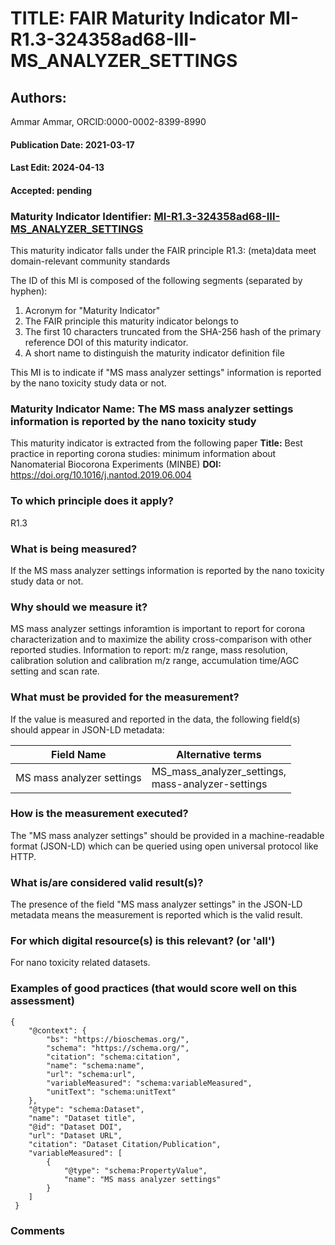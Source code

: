 # TITLE: FAIR Maturity Indicator MI-R1.3-324358ad68-III-MS_ANALYZER_SETTINGS

## Authors: 
Ammar Ammar, ORCID:0000-0002-8399-8990

#### Publication Date: 2021-03-17
#### Last Edit: 2024-04-13
#### Accepted: pending

### Maturity Indicator Identifier: [MI-R1.3-324358ad68-III-MS_ANALYZER_SETTINGS](https://w3id.org/nsdra/maturity-indicator/readme/MI-R1.3-324358ad68-III-MS_ANALYZER_SETTINGS)

This maturity indicator falls under the FAIR principle R1.3:
(meta)data meet domain-relevant community standards

The ID of this MI is composed of the following segments (separated by hyphen):
1. Acronym for "Maturity Indicator"
1. The FAIR principle this maturity indicator belongs to
1. The first 10 characters truncated from the SHA-256 hash of the primary reference DOI of this maturity indicator.
1. A short name to distinguish the maturity indicator definition file

This MI is to indicate if "MS mass analyzer settings" information is reported by the nano toxicity study data or not.

### Maturity Indicator Name:  The MS mass analyzer settings information is reported by the nano toxicity study

This maturity indicator is extracted from the following paper 
**Title:** Best practice in reporting corona studies: minimum information about Nanomaterial Biocorona Experiments (MINBE)
**DOI:** https://doi.org/10.1016/j.nantod.2019.06.004

### To which principle does it apply?  
R1.3

### What is being measured?
If the MS mass analyzer settings information is reported by the nano toxicity study data or not.

### Why should we measure it?
MS mass analyzer settings inforamtion is important to report for corona characterization and
to maximize the ability cross-comparison with other reported studies. Information to report:
m/z range, mass resolution, calibration solution and calibration m/z range, accumulation time/AGC setting and scan rate.

### What must be provided for the measurement?
If the value is measured and reported in the data, the following field(s) should appear in JSON-LD metadata: 

| Field Name                | Alternative terms                                     |
| ------------------------- | ----------------------------------------------------- |
| MS mass analyzer settings | MS_mass_analyzer_settings,<br>mass-analyzer-settings  |

### How is the measurement executed?
The "MS mass analyzer settings" should be provided in a machine-readable format (JSON-LD) which can be queried using open universal protocol like HTTP.

### What is/are considered valid result(s)?
The presence of the field "MS mass analyzer settings" in the JSON-LD metadata means the measurement is reported which is the valid result.

### For which digital resource(s) is this relevant? (or 'all')
For nano toxicity related datasets.  

### Examples of good practices (that would score well on this assessment)
```{json}
{
 	"@context": {
 		"bs": "https://bioschemas.org/",
 		"schema": "https://schema.org/",
 		"citation": "schema:citation",
 		"name": "schema:name",
 		"url": "schema:url",
 		"variableMeasured": "schema:variableMeasured",
 		"unitText": "schema:unitText"
 	},
 	"@type": "schema:Dataset",
 	"name": "Dataset title",
 	"@id": "Dataset DOI",
 	"url": "Dataset URL",
 	"citation": "Dataset Citation/Publication",
 	"variableMeasured": [
 		{
 			"@type": "schema:PropertyValue",
 			"name": "MS mass analyzer settings"
 		}
 	]
 }
```

### Comments

